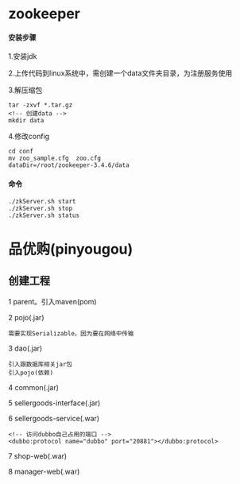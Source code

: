 # zookeeper

#### 安装步骤

1.安装jdk

2.上传代码到linux系统中，需创建一个data文件夹目录，为注册服务使用

3.解压缩包
```
tar -zxvf *.tar.gz
<!-- 创建data -->
mkdir data
```
4.修改config
```
cd conf
mv zoo_sample.cfg  zoo.cfg
dataDir=/root/zookeeper-3.4.6/data

```
#### 命令
```
./zkServer.sh start
./zkServer.sh stop
./zkServer.sh status
```

# 品优购(pinyougou)

## 创建工程
1 parent。引入maven(pom)

2 pojo(.jar)

	需要实现Serializable。因为要在网络中传输

3 dao(.jar)

	引入跟数据库相关jar包
	引入pojo(依赖)

4 common(.jar)

5 sellergoods-interface(.jar)

6 sellergoods-service(.war)
```
<!-- 访问dubbo自己占用的端口 -->
<dubbo:protocol name="dubbo" port="20881"></dubbo:protocol>
```
7 shop-web(.war)

8 manager-web(.war)